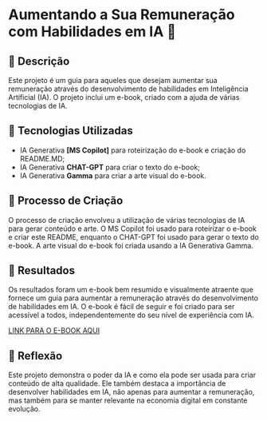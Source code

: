 # Aumentando a Sua Remuneração com Habilidades em IA 💼

## 📒 Descrição
Este projeto é um guia para aqueles que desejam aumentar sua remuneração através do desenvolvimento de habilidades em Inteligência Artificial (IA). O projeto inclui um e-book, criado com a ajuda de várias tecnologias de IA.

## 🤖 Tecnologias Utilizadas
- IA Generativa **[MS Copilot]** para roteirização do e-book e criação do README.MD;
- IA Generativa **CHAT-GPT** para criar o texto do e-book;
- IA Generativa **Gamma** para criar a arte visual do e-book.

## 🧐 Processo de Criação
O processo de criação envolveu a utilização de várias tecnologias de IA para gerar conteúdo e arte. O MS Copilot foi usado para roteirizar o e-book e criar este README, enquanto o CHAT-GPT foi usado para gerar o texto do e-book. A arte visual do e-book foi criada usando a IA Generativa Gamma.

## 🚀 Resultados
Os resultados foram um e-book bem resumido e visualmente atraente que fornece um guia para aumentar a remuneração através do desenvolvimento de habilidades em IA. O e-book é fácil de seguir e foi criado para ser acessível a todos, independentemente do seu nível de experiência com IA.

[LINK PARA O E-BOOK AQUI](https://click.pstmrk.it/3s/assets.api.gamma.app%2Fexport%2Fpdf%2Fdc1gr5vvmnxahvl%2F47f8ad88f3044b062a5bbc3690e76e34%2FAumentando-a-Sua-Remuneracao-com-Habilidades-em-IA.pdf/JjV-/KeO1AQ/AQ/8c6dafd2-4ee8-4bca-aa04-163e9177be7c/2/vevwPUvpWV)

## 💭 Reflexão
Este projeto demonstra o poder da IA e como ela pode ser usada para criar conteúdo de alta qualidade. Ele também destaca a importância de desenvolver habilidades em IA, não apenas para aumentar a remuneração, mas também para se manter relevante na economia digital em constante evolução.

